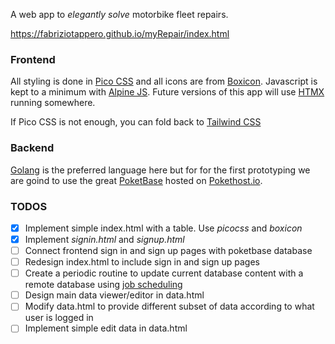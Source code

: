 A web app to *elegantly solve* motorbike fleet repairs.

https://fabriziotappero.github.io/myRepair/index.html

### Frontend
All styling is done in [Pico CSS](https://picocss.com/) and all icons are from [Boxicon](https://boxicons.com/). 
Javascript is kept to a minimum with [Alpine JS](https://alpinejs.dev/start-here). Future versions of this app 
will use [HTMX](https://htmx.org/) running somewhere.

If Pico CSS is not enough, you can fold back to [Tailwind CSS](https://tailwindcss.com/)

### Backend
[Golang](https://golang.org/) is the preferred language here but for for the first prototyping we are goind to
use the great [PoketBase](https://pocketbase.io/) hosted on [Pokethost.io](https://app.pockethost.io/).

### TODOS

- [x] Implement simple index.html with a table. Use *picocss* and *boxicon*
- [x] Implement *signin.html* and *signup.html*
- [ ] Connect frontend sign in and sign up pages with poketbase database
- [ ] Redesign index.html to include sign in and sign up pages
- [ ] Create a periodic routine to update current database content with a remote
      database using [job scheduling](https://pocketbase.io/docs/go-jobs-scheduling/)
- [ ] Design main data viewer/editor in data.html
- [ ] Modify data.html to provide different subset of data according to what user is logged in
- [ ] Implement simple edit data in data.html
